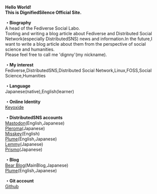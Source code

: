 <b>Hello World!<br>
This is DignifiedSilence Official Site.<br></b>

<b>・Biography<br></b>
A head of the Fediverse Social Labo.<br>
Tooting and writing a blog article about Fediverse and Distributed Social Network(especially DistributedSNS) news and information.In the future,I want to write a blog article about them from the perspective of social science and humanities.<br>
Please feel free to call me 'dignny'(my nickname).<br>

<b>・My interest<br></b>
Fediverse,DistributedSNS,Distributed Social Network,Linux,FOSS,Social Science,Humanities

<b>・Language<br></b>
Japanese(native),English(learner)

<b>・Online Identity<br></b>
<a rel="me" href="https://keyoxide.org/56009512106009B8EFBD759599212BBD7D892057">Keyoxide</a>

<b>・DistributedSNS accounts<br></b>
<a rel="me" href="https://ukadon.shillest.net/@4ioskd">Mastodon</a>(English,Japanese)<br>
<a rel="me" href="https://lufimianet.jp/users/4ioskd">Pleroma</a>(Japanese)<br>
<a rel="me" href="https://misskey.de/@4ioskd">Misskey</a>(English)<br>
<a rel="me" href="https://plume.korako.me/@/4ioskd">Plume</a>(English,Japanese)<br>
<a rel="me" href="https://lemmy.cardina1.red/u/DignifiedSilence">Lemmy</a>(Japanese)<br>
<a rel="me" href="https://prismo.fedibird.com/@4ioskd">Prismo</a>(Japanese)<br>
  
<b>・Blog<br></b>
<a rel="me" href="https://4ioskd.bearblog.dev/">Bear Blog</a>(MainBlog,Japanese)<br>
<a rel="me" href="https://plume.korako.me/@/4ioskd">Plume</a>(English,Japanese)<br>

<b>・Git account<br></b>
<a rel="me" href="https://github.com/4ioskd">Github</a>
